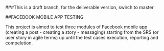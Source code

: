 ###This is a draft branch, for the deliverable version, swirch to master

##FACEBOOK MOBILE APP TESTING

This project is aimed to test three modules of Facebook mobile app (creating a post - creating a story - messaging) starting from the SRS (or user story in agile terms) up until the test cases execution, reporting and compeletion.
